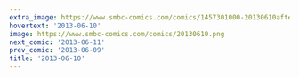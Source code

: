 ```yaml
---
extra_image: https://www.smbc-comics.com/comics/1457301000-20130610after.png
hovertext: '2013-06-10'
image: https://www.smbc-comics.com/comics/20130610.png
next_comic: '2013-06-11'
prev_comic: '2013-06-09'
title: '2013-06-10'
---
```


